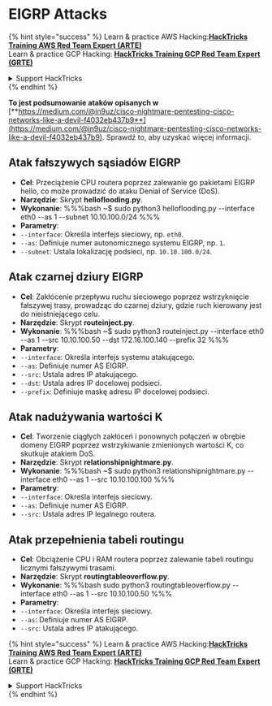 # EIGRP Attacks

{% hint style="success" %}
Learn & practice AWS Hacking:<img src="/.gitbook/assets/arte.png" alt="" data-size="line">[**HackTricks Training AWS Red Team Expert (ARTE)**](https://training.hacktricks.xyz/courses/arte)<img src="/.gitbook/assets/arte.png" alt="" data-size="line">\
Learn & practice GCP Hacking: <img src="/.gitbook/assets/grte.png" alt="" data-size="line">[**HackTricks Training GCP Red Team Expert (GRTE)**<img src="/.gitbook/assets/grte.png" alt="" data-size="line">](https://training.hacktricks.xyz/courses/grte)

<details>

<summary>Support HackTricks</summary>

* Check the [**subscription plans**](https://github.com/sponsors/carlospolop)!
* **Join the** 💬 [**Discord group**](https://discord.gg/hRep4RUj7f) or the [**telegram group**](https://t.me/peass) or **follow** us on **Twitter** 🐦 [**@hacktricks\_live**](https://twitter.com/hacktricks\_live)**.**
* **Share hacking tricks by submitting PRs to the** [**HackTricks**](https://github.com/carlospolop/hacktricks) and [**HackTricks Cloud**](https://github.com/carlospolop/hacktricks-cloud) github repos.

</details>
{% endhint %}

**To jest podsumowanie ataków opisanych w** [**https://medium.com/@in9uz/cisco-nightmare-pentesting-cisco-networks-like-a-devil-f4032eb437b9**](https://medium.com/@in9uz/cisco-nightmare-pentesting-cisco-networks-like-a-devil-f4032eb437b9). Sprawdź to, aby uzyskać więcej informacji.

## **Atak fałszywych sąsiadów EIGRP**

- **Cel**: Przeciążenie CPU routera poprzez zalewanie go pakietami EIGRP hello, co może prowadzić do ataku Denial of Service (DoS).
- **Narzędzie**: Skrypt **helloflooding.py**.
- **Wykonanie**:
%%%bash
~$ sudo python3 helloflooding.py --interface eth0 --as 1 --subnet 10.10.100.0/24
%%%
- **Parametry**:
- `--interface`: Określa interfejs sieciowy, np. `eth0`.
- `--as`: Definiuje numer autonomicznego systemu EIGRP, np. `1`.
- `--subnet`: Ustala lokalizację podsieci, np. `10.10.100.0/24`.

## **Atak czarnej dziury EIGRP**

- **Cel**: Zakłócenie przepływu ruchu sieciowego poprzez wstrzyknięcie fałszywej trasy, prowadząc do czarnej dziury, gdzie ruch kierowany jest do nieistniejącego celu.
- **Narzędzie**: Skrypt **routeinject.py**.
- **Wykonanie**:
%%%bash
~$ sudo python3 routeinject.py --interface eth0 --as 1 --src 10.10.100.50 --dst 172.16.100.140 --prefix 32
%%%
- **Parametry**:
- `--interface`: Określa interfejs systemu atakującego.
- `--as`: Definiuje numer AS EIGRP.
- `--src`: Ustala adres IP atakującego.
- `--dst`: Ustala adres IP docelowej podsieci.
- `--prefix`: Definiuje maskę adresu IP docelowej podsieci.

## **Atak nadużywania wartości K**

- **Cel**: Tworzenie ciągłych zakłóceń i ponownych połączeń w obrębie domeny EIGRP poprzez wstrzykiwanie zmienionych wartości K, co skutkuje atakiem DoS.
- **Narzędzie**: Skrypt **relationshipnightmare.py**.
- **Wykonanie**:
%%%bash
~$ sudo python3 relationshipnightmare.py --interface eth0 --as 1 --src 10.10.100.100
%%%
- **Parametry**:
- `--interface`: Określa interfejs sieciowy.
- `--as`: Definiuje numer AS EIGRP.
- `--src`: Ustala adres IP legalnego routera.

## **Atak przepełnienia tabeli routingu**

- **Cel**: Obciążenie CPU i RAM routera poprzez zalewanie tabeli routingu licznymi fałszywymi trasami.
- **Narzędzie**: Skrypt **routingtableoverflow.py**.
- **Wykonanie**:
%%%bash
sudo python3 routingtableoverflow.py --interface eth0 --as 1 --src 10.10.100.50
%%%
- **Parametry**:
- `--interface`: Określa interfejs sieciowy.
- `--as`: Definiuje numer AS EIGRP.
- `--src`: Ustala adres IP atakującego.


{% hint style="success" %}
Learn & practice AWS Hacking:<img src="/.gitbook/assets/arte.png" alt="" data-size="line">[**HackTricks Training AWS Red Team Expert (ARTE)**](https://training.hacktricks.xyz/courses/arte)<img src="/.gitbook/assets/arte.png" alt="" data-size="line">\
Learn & practice GCP Hacking: <img src="/.gitbook/assets/grte.png" alt="" data-size="line">[**HackTricks Training GCP Red Team Expert (GRTE)**<img src="/.gitbook/assets/grte.png" alt="" data-size="line">](https://training.hacktricks.xyz/courses/grte)

<details>

<summary>Support HackTricks</summary>

* Check the [**subscription plans**](https://github.com/sponsors/carlospolop)!
* **Join the** 💬 [**Discord group**](https://discord.gg/hRep4RUj7f) or the [**telegram group**](https://t.me/peass) or **follow** us on **Twitter** 🐦 [**@hacktricks\_live**](https://twitter.com/hacktricks\_live)**.**
* **Share hacking tricks by submitting PRs to the** [**HackTricks**](https://github.com/carlospolop/hacktricks) and [**HackTricks Cloud**](https://github.com/carlospolop/hacktricks-cloud) github repos.

</details>
{% endhint %}
